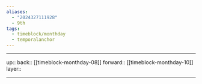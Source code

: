 ```yaml
---
aliases:
  - "2024327111928"
  - 9th
tags:
  - timeblock/monthday
  - temporalanchor
---
```




***

up:: 
back:: [[timeblock-monthday-08]]
forward:: [[timeblock-monthday-10]]
layer:: 

***

